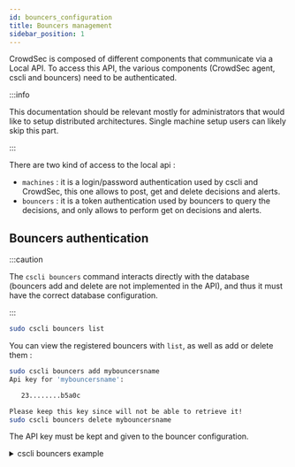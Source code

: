 ```yaml
---
id: bouncers_configuration
title: Bouncers management
sidebar_position: 1
---
```


CrowdSec is composed of different components that communicate via a Local API.
To access this API, the various components (CrowdSec agent, cscli and bouncers) need to be authenticated.

:::info

This documentation should be relevant mostly for administrators that would like to setup distributed architectures. Single machine setup users can likely skip this part.

:::

There are two kind of access to the local api :

 - `machines` : it is a login/password authentication used by cscli and CrowdSec, this one allows to post, get and delete decisions and alerts.
 - `bouncers` : it is a token authentication used by bouncers to query the decisions, and only allows to perform get on decisions and alerts.


## Bouncers authentication

:::caution

The `cscli bouncers` command interacts directly with the database (bouncers add and delete are not implemented in the API), and thus it must have the correct database configuration.

:::

```bash
sudo cscli bouncers list
```


You can view the registered bouncers with `list`, as well as add or delete them :

```bash
sudo cscli bouncers add mybouncersname
Api key for 'mybouncersname':

   23........b5a0c

Please keep this key since will not be able to retrieve it!
sudo cscli bouncers delete mybouncersname
```

The API key must be kept and given to the bouncer configuration.

<details>
  <summary>cscli bouncers example</summary>

```bash
sudo cscli bouncers add mybouncersname
Api key for 'mybouncersname':

   23........b5a0c

Please keep this key since will not be able to retrieve it!
sudo cscli bouncers list              
-----------------------------------------------------------------------------
 NAME            IP ADDRESS  VALID  LAST API PULL              TYPE  VERSION 
-----------------------------------------------------------------------------
 mybouncersname              ✔️     2020-11-01T11:45:05+01:00                
-----------------------------------------------------------------------------
sudo cscli bouncers add  jlkqweq
Api key for 'jlkqweq':

   a7........efdc9c

Please keep this key since will not be able to retrieve it!
sudo cscli bouncers delete mybouncersname
sudo cscli bouncers list                 
----------------------------------------------------------------------
 NAME     IP ADDRESS  VALID  LAST API PULL              TYPE  VERSION 
----------------------------------------------------------------------
 jlkqweq              ✔️     2020-11-01T11:49:32+01:00                
----------------------------------------------------------------------
```

</details>
